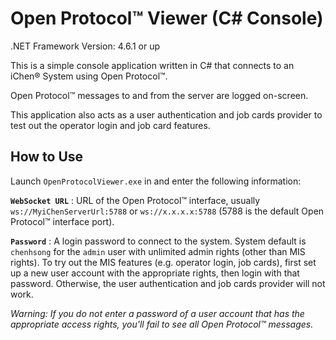 # Open Protocol&trade; Viewer (C# Console)

.NET Framework Version: 4.6.1 or up

This is a simple console application written in C# that connects to an iChen&reg; System using Open Protocol&trade;.

Open Protocol&trade; messages to and from the server are logged on-screen.

This application also acts as a user authentication and job cards provider to test out the operator login and job card features.

## How to Use

Launch `OpenProtocolViewer.exe` in and enter the following information:

**`WebSocket URL`** : URL of the Open Protocol&trade; interface, usually `ws://MyiChenServerUrl:5788` or `ws://x.x.x.x:5788` (5788 is the default Open Protocol&trade; interface port).

**`Password`** : A login password to connect to the system.  System default is `chenhsong` for the `admin` user with unlimited admin rights (other than MIS rights).
To try out the MIS features (e.g. operator login, job cards), first set up a new user account with the appropriate rights, then login with that password.
Otherwise, the user authentication and job cards provider will not work.

_Warning: If you do not enter a password of a user account that has the appropriate access rights, you'll fail to see all Open Protocol&trade; messages._
